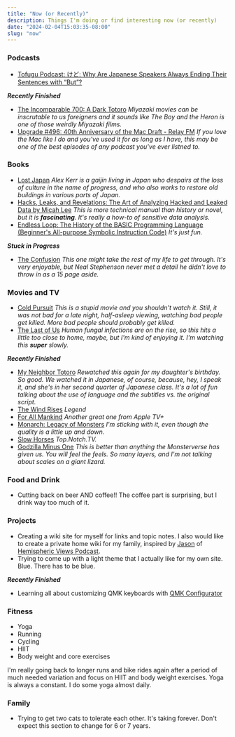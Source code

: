 ```yaml
---
title: "Now (or Recently)"
description: Things I'm doing or find interesting now (or recently)
date: "2024-02-04T15:03:35-08:00"
slug: "now"
---
```


### Podcasts

- [Tofugu Podcast: けど: Why Are Japanese Speakers Always Ending Their Sentences with “But”?](https://podcasts.apple.com/us/podcast/%E3%81%91%E3%81%A9-why-are-japanese-speakers-always-ending-their-sentences/id1188142876?i=1000610674324)

***Recently Finished***

- [The Incomparable 700: A Dark Totoro](https://www.theincomparable.com/theincomparable/700/) *Miyazaki movies can be inscrutable to us foreigners and it sounds like The Boy and the Heron is one of those weirdly Miyazaki films.*
- [Upgrade #496: 40th Anniversary of the Mac Draft - Relay FM](https://www.relay.fm/upgrade/496) *If you love the Mac like I do and you've used it for as long as I have, this may be one of the best episodes of any podcast you've ever listned to.*

### Books

- [Lost Japan](https://www.penguin.co.uk/books/273227/lost-japan-by-kerr-alex/9780141979755) *Alex Kerr is a gaijin living in Japan who despairs at the loss of culture in the name of progress, and who also works to restore old buildings in various parts of Japan.*
- [Hacks, Leaks, and Revelations: The Art of Analyzing Hacked and Leaked Data by Micah Lee](https://hacksandleaks.com/) *This is more technical manual than history or novel, but it is **fascinating**. It's really a how-to of sensitive data analysis.*
- [Endless Loop: The History of the BASIC Programming Language (Beginner's All-purpose Symbolic Instruction Code)](https://www.amazon.com/Endless-Loop-Programming-All-purpose-Instruction/dp/1974277070) *It's just fun.*

***Stuck in Progress***

- [The Confusion](https://books.apple.com/us/book/the-confusion/id360608725) *This one might take the rest of my life to get through. It's very enjoyable, but Neal Stephenson never met a detail he didn't love to throw in as a 15 page aside.*

### Movies and TV

- [Cold Pursuit](https://www.netflix.com/title/81079733) *This is a stupid movie and you shouldn't watch it. Still, it was not bad for a late night, half-asleep viewing, watching bad people get killed. More bad people should probably get killed.*
- [The Last of Us](https://www.hbo.com/the-last-of-us) *Human fungal infections are on the rise, so this hits a little too close to home, maybe, but I'm kind of enjoying it. I'm watching this **super** slowly.*

***Recently Finished***

- [My Neighbor Totoro](https://en.wikipedia.org/wiki/My_Neighbor_Totoro) *Rewatched this again for my daughter's birthday. So good. We watched it in Japanese, of course, because, hey, I speak it, and she's in her second quarter of Japanese class. It's a lot of fun talking about the use of language and the subtitles vs. the original script.*
- [The Wind Rises](https://en.wikipedia.org/wiki/The_Wind_Rises) *Legend*
- [For All Mankind](https://tv.apple.com/us/show/for-all-mankind/umc.cmc.6wsi780sz5tdbqcf11k76mkp7) *Another great one from Apple TV+*
- [Monarch: Legacy of Monsters](https://tv.apple.com/us/show/monarch-legacy-of-monsters/umc.cmc.62l8x0ixrhyq3yaqa5y8yo7ew) *I'm sticking with it, even though the quality is a little up and down.*
- [Slow Horses](https://tv.apple.com/us/show/slow-horses/umc.cmc.2szz3fdt71tl1ulnbp8utgq5o) *Top.Notch.TV.*
- [Godzilla Minus One](https://en.wikipedia.org/wiki/Godzilla_Minus_One) *This is better than anything the Monsterverse has given us. You will feel the feels. So many layers, and I'm not talking about scales on a giant lizard.*

### Food and Drink

- Cutting back on beer AND coffee!! The coffee part is surprising, but I drink way too much of it.

### Projects

- Creating a wiki site for myself for links and topic notes. I also would like to create a private home wiki for my family, inspired by [Jason](https://grepjason.sh) of [Hemispheric Views Podcast](https://hemisphericviews.com/).
- Trying to come up with a light theme that I actually like for my own site. Blue. There has to be blue.

***Recently Finished***

- Learning all about customizing QMK keyboards with [QMK Configurator](https://config.qmk.fm/)

### Fitness

- Yoga
- Running
- Cycling
- HIIT
- Body weight and core exercises

I'm really going back to longer runs and bike rides again after a period of much needed variation and focus on HIIT and body weight exercises. Yoga is always a constant. I do some yoga almost daily.

### Family

- Trying to get two cats to tolerate each other. It's taking forever. Don't expect this section to change for 6 or 7 years.
